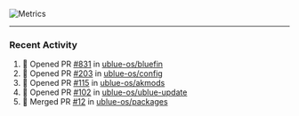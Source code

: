 ![Metrics](https://metrics.lecoq.io/KyleGospo?template=classic&base=header%2C%20activity%2C%20community%2C%20repositories%2C%20metadata&base.indepth=false&base.hireable=false&base.skip=false&config.timezone=America%2FLos_Angeles)

---
### Recent Activity
<!--START_SECTION:activity-->
1. 💪 Opened PR [#831](https://github.com/ublue-os/bluefin/pull/831) in [ublue-os/bluefin](https://github.com/ublue-os/bluefin)
2. 💪 Opened PR [#203](https://github.com/ublue-os/config/pull/203) in [ublue-os/config](https://github.com/ublue-os/config)
3. 💪 Opened PR [#115](https://github.com/ublue-os/akmods/pull/115) in [ublue-os/akmods](https://github.com/ublue-os/akmods)
4. 💪 Opened PR [#102](https://github.com/ublue-os/ublue-update/pull/102) in [ublue-os/ublue-update](https://github.com/ublue-os/ublue-update)
5. 🎉 Merged PR [#12](https://github.com/ublue-os/packages/pull/12) in [ublue-os/packages](https://github.com/ublue-os/packages)
<!--END_SECTION:activity-->
